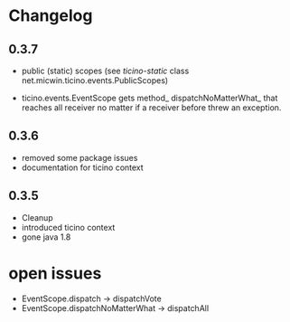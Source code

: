 # Changelog

## 0.3.7

- public (static) scopes (see _ticino-static_ class net.micwin.ticino.events.PublicScopes)

- ticino.events.EventScope gets method_ dispatchNoMatterWhat_ that reaches all receiver no matter if a receiver before threw an exception.

## 0.3.6 

- removed some package issues
- documentation for ticino context

## 0.3.5 

- Cleanup
- introduced ticino context
- gone java 1.8

# open issues

- EventScope.dispatch -> dispatchVote
- EventScope.dispatchNoMatterWhat -> dispatchAll
